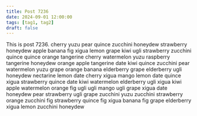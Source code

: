 ```yaml
---
title: Post 7236
date: 2024-09-01 12:00:00
tags: [tag1, tag2]
draft: false
---
```

This is post 7236.
cherry
yuzu
pear
quince
zucchini
honeydew
strawberry
honeydew
apple
banana
fig
xigua
lemon
grape
kiwi
ugli
strawberry
zucchini
quince
quince
orange
tangerine
cherry
watermelon
yuzu
raspberry
tangerine
honeydew
orange
apple
tangerine
date
kiwi
quince
zucchini
pear
watermelon
yuzu
grape
orange
banana
elderberry
grape
elderberry
ugli
honeydew
nectarine
lemon
date
cherry
xigua
mango
lemon
date
quince
xigua
strawberry
quince
date
kiwi
watermelon
elderberry
ugli
xigua
kiwi
apple
watermelon
orange
fig
ugli
ugli
mango
ugli
grape
xigua
date
honeydew
pear
strawberry
ugli
grape
zucchini
yuzu
zucchini
strawberry
orange
zucchini
fig
strawberry
quince
fig
xigua
banana
fig
grape
elderberry
xigua
lemon
zucchini
honeydew
